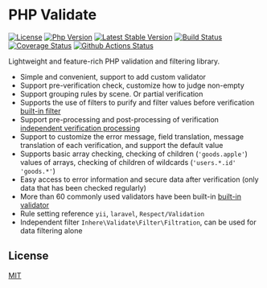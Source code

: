 # PHP Validate

[![License](https://img.shields.io/packagist/l/inhere/php-validate.svg?style=flat-square)](LICENSE)
[![Php Version](https://img.shields.io/badge/php-%3E=7.1-brightgreen.svg?maxAge=2592000)](https://packagist.org/packages/inhere/php-validate)
[![Latest Stable Version](http://img.shields.io/packagist/v/inhere/php-validate.svg)](https://packagist.org/packages/inhere/php-validate)
[![Build Status](https://travis-ci.org/inhere/php-validate.svg?branch=master)](https://travis-ci.org/inhere/php-validate)
[![Coverage Status](https://coveralls.io/repos/github/inhere/php-validate/badge.svg?branch=master)](https://coveralls.io/github/inhere/php-validate?branch=master)
[![Github Actions Status](https://github.com/inhere/php-validate/workflows/Unit-tests/badge.svg)](https://github.com/inhere/php-validate/actions)

Lightweight and feature-rich PHP validation and filtering library.

- Simple and convenient, support to add custom validator
- Support pre-verification check, customize how to judge non-empty
- Support grouping rules by scene. Or partial verification
- Supports the use of filters to purify and filter values before verification [built-in filter](#built-in-filters)
- Support pre-processing and post-processing of verification [independent verification processing](#on-in-Validation)
- Support to customize the error message, field translation, message translation of each verification, and support the default value
- Supports basic array checking, checking of children (`'goods.apple'`) values ​​of arrays, checking of children of wildcards (`'users.*.id' 'goods.*'`)
- Easy access to error information and secure data after verification (only data that has been checked regularly)
- More than 60 commonly used validators have been built-in [built-in validator](#built-in-validators)
- Rule setting reference `yii`, `laravel`, `Respect/Validation`
- Independent filter `Inhere\Validate\Filter\Filtration`, can be used for data filtering alone

## License

[MIT](LICENSE)
